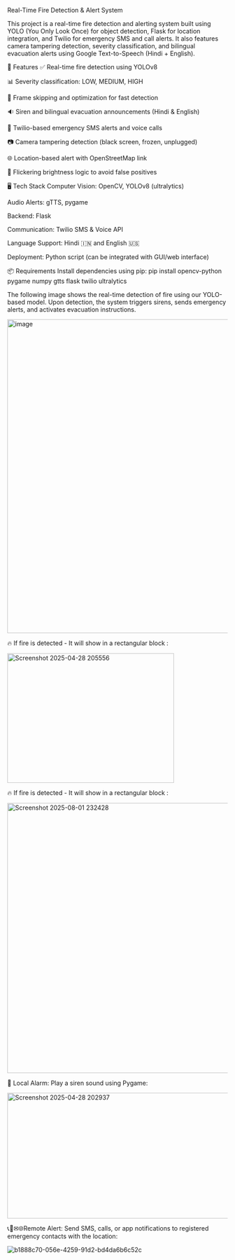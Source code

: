 Real-Time Fire Detection & Alert System


This project is a real-time fire detection and alerting system built using YOLO (You Only Look Once) for object detection, Flask for location integration, and Twilio for emergency SMS and call alerts. It also features camera tampering detection, severity classification, and bilingual evacuation alerts using Google Text-to-Speech (Hindi + English).

🚀 Features
✅ Real-time fire detection using YOLOv8

📊 Severity classification: LOW, MEDIUM, HIGH

🔁 Frame skipping and optimization for fast detection

🔉 Siren and bilingual evacuation announcements (Hindi & English)

📱 Twilio-based emergency SMS alerts and voice calls

📷 Camera tampering detection (black screen, frozen, unplugged)

🌐 Location-based alert with OpenStreetMap link

🧠 Flickering brightness logic to avoid false positives

🖥️ Tech Stack
Computer Vision: OpenCV, YOLOv8 (ultralytics)

Audio Alerts: gTTS, pygame

Backend: Flask

Communication: Twilio SMS & Voice API

Language Support: Hindi 🇮🇳 and English 🇺🇸

Deployment: Python script (can be integrated with GUI/web interface)

📦 Requirements
Install dependencies using pip:
pip install opencv-python pygame numpy gtts flask twilio ultralytics

The following image shows the real-time detection of fire using our YOLO-based model. Upon detection, the system triggers sirens, sends emergency alerts, and activates evacuation instructions.



 <img width="1008" height="717" alt="image" src="https://github.com/user-attachments/assets/7c693bd3-5f94-4702-89b2-36770e23d90a" />



🔥 If fire is detected - It will show in a rectangular block :

 <img width="381" height="296" alt="Screenshot 2025-04-28 205556" src="https://github.com/user-attachments/assets/40b5067e-907d-439e-a79b-cf28551f650e" />


🔥 If fire is detected - It will show in a rectangular block :

<img width="964" height="617" alt="Screenshot 2025-08-01 232428" src="https://github.com/user-attachments/assets/52265cbf-a915-444d-8b6c-b16d87e865a8" />



🚨 Local Alarm: Play a siren sound using Pygame:

<img width="947" height="287" alt="Screenshot 2025-04-28 202937" src="https://github.com/user-attachments/assets/870ec671-7c0f-4fd4-92c5-908679ae9ac7" />




📞📱✉🌐Remote Alert: Send SMS, calls, or app notifications to registered emergency contacts with the location:

![b1888c70-056e-4259-91d2-bd4da6b6c52c](https://github.com/user-attachments/assets/4a5e0230-45fb-4bee-a09b-b22fd2715823)












